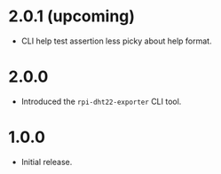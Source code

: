 # 2.0.1 (upcoming)

- CLI help test assertion less picky about help format.

# 2.0.0

- Introduced the `rpi-dht22-exporter` CLI tool.

# 1.0.0

- Initial release.
